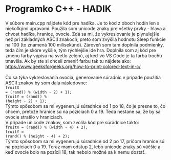 # Programko C++ - HADIK

V súbore main.cpp nájdete kód pre hadíka. Je to kód z oboch hodín len s niekoľkými úpravami. Použila som unicode znaky pre všetky prvky - hlava a chvost hadíka, hranice, ovocie.
Zdá sa mi, že vykreslovanie je plynulejšie než pri základných ASCII znakoch, preto som zvýšila hodnotu Sleep funkcie na 100 (to znamená 100 milisekúnd). Zároveň som tam doplnila
podmienky, teda čím je skóre vyššie, tým rýchlejšie ide hra. Doplnila som aj kód pre zmenu farby výpisu na svetlo zelenú, aj keď vo VS Code je ta farba trochu tmavšia. Ak by
ste si chceli zmeniť farbu tak tu nájdete ako: https://www.geeksforgeeks.org/how-to-print-colored-text-in-c/
<br/><br/>
Čo sa týka vykreslovania ovocia, generovanie súradníc v prípade pouźitia ASCII znakov by som dala následovne:</br>
<code>fruitX = (rand() % (width - 2) + 1);</code></br>
<code>fruitY = (rand() % (height - 2) + 1);</code></br>
Týmto spôsobom sa mi vygenerujú súradnice od 1 po 18, čo je presne to, čo chcem, pretože hranice sú na pozíciach 0 a 19. Teda nestane sa, že by sa ovocie stratilo v hraniciach. </br>
V prípade unicode znakov, som zvolila kód pre súradnice takto: </br>
<code>fruitX = (rand() % (width - 4) + 2);</code></br>
<code>fruitY = (rand() % (height - 4) + 2);</code></br>
Týmto spôsobom sa mi vygenerujú súradnice od 2 po 17, pričom hranice sú na pozíciach 0 a 19. Teraz mam odstup 2, lebo unicode znaky sú väčšie a keď ovocie bolo na pozícii 18, tak nebolo možné sa k nemu dostať.

